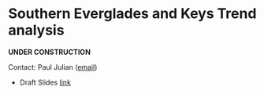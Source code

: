 Southern Everglades and Keys Trend analysis
================

**UNDER CONSTRUCTION**

Contact: Paul Julian ([email](mailto:pjulian@sccf.org))

-   Draft Slides
    [link](https://swampthingecology.org/EVER_FKNMS_WQTrend/slides/DRAFT_slides)
